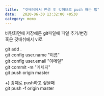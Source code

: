 ```yaml
---
title:  "깃배쉬에서 변경 후 깃허브로 push 하는 법"
date:   2020-06-30 13:32:00 +0530
category: memo
---
```


바탕화면에 저장해둔 git파일에 파일 추가/변경  
혹은 깃배쉬에서 vi로

git add .  
git config user.name "이름"  
git config user.email "이메일"  
git commit -m "메세지"  
git push origin master  

+) 강제로 push하고 싶을때  
   git push -f origin master

